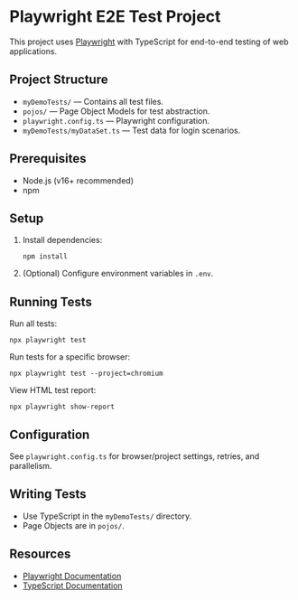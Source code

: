 # Playwright E2E Test Project

This project uses [Playwright](https://playwright.dev/) with TypeScript for end-to-end testing of web applications.

## Project Structure

- `myDemoTests/` — Contains all test files.
- `pojos/` — Page Object Models for test abstraction.
- `playwright.config.ts` — Playwright configuration.
- `myDemoTests/myDataSet.ts` — Test data for login scenarios.

## Prerequisites

- Node.js (v16+ recommended)
- npm

## Setup

1. Install dependencies:
   ```
   npm install
   ```

2. (Optional) Configure environment variables in `.env`.

## Running Tests

Run all tests:
```
npx playwright test
```

Run tests for a specific browser:
```
npx playwright test --project=chromium
```

View HTML test report:
```
npx playwright show-report
```

## Configuration

See `playwright.config.ts` for browser/project settings, retries, and parallelism.

## Writing Tests

- Use TypeScript in the `myDemoTests/` directory.
- Page Objects are in `pojos/`.

## Resources

- [Playwright Documentation](https://playwright.dev/docs/intro)
- [TypeScript Documentation](https://www.typescriptlang.org/docs/)
